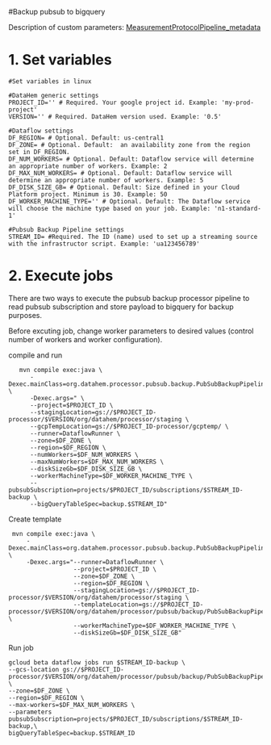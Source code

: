 #Backup pubsub to bigquery

Description of custom parameters: [MeasurementProtocolPipeline_metadata](./MeasurementProtocolPipeline_metadata)


# 1. Set variables

```shell
#Set variables in linux

#DataHem generic settings
PROJECT_ID='' # Required. Your google project id. Example: 'my-prod-project'
VERSION='' # Required. DataHem version used. Example: '0.5'

#Dataflow settings
DF_REGION= # Optional. Default: us-central1
DF_ZONE= # Optional. Default:  an availability zone from the region set in DF_REGION.
DF_NUM_WORKERS= # Optional. Default: Dataflow service will determine an appropriate number of workers. Example: 2
DF_MAX_NUM_WORKERS= # Optional. Default: Dataflow service will determine an appropriate number of workers. Example: 5
DF_DISK_SIZE_GB= # Optional. Default: Size defined in your Cloud Platform project. Minimum is 30. Example: 50
DF_WORKER_MACHINE_TYPE='' # Optional. Default: The Dataflow service will choose the machine type based on your job. Example: 'n1-standard-1'

#Pubsub Backup Pipeline settings
STREAM_ID= #Required. The ID (name) used to set up a streaming source with the infrastructor script. Example: 'ua123456789'

```

# 2. Execute jobs

There are two ways to execute the pubsub backup processor pipeline to read pubsub subscription and store payload to bigquery for backup purposes. 

Before excuting job, change worker parameters to desired values (control number of workers and worker configuration).

compile and run

```shell
   mvn compile exec:java \
      -Dexec.mainClass=org.datahem.processor.pubsub.backup.PubSubBackupPipeline \
      -Dexec.args=" \
      --project=$PROJECT_ID \
      --stagingLocation=gs://$PROJECT_ID-processor/$VERSION/org/datahem/processor/staging \
      --gcpTempLocation=gs://$PROJECT_ID-processor/gcptemp/ \
      --runner=DataflowRunner \
      --zone=$DF_ZONE \
      --region=$DF_REGION \
      --numWorkers=$DF_NUM_WORKERS \
      --maxNumWorkers=$DF_MAX_NUM_WORKERS \
      --diskSizeGb=$DF_DISK_SIZE_GB \
      --workerMachineType=$DF_WORKER_MACHINE_TYPE \
      --pubsubSubscription=projects/$PROJECT_ID/subscriptions/$STREAM_ID-backup \
      --bigQueryTableSpec=backup.$STREAM_ID"
```

Create template

```shell
 mvn compile exec:java \
     -Dexec.mainClass=org.datahem.processor.pubsub.backup.PubSubBackupPipeline \
     -Dexec.args="--runner=DataflowRunner \
                  --project=$PROJECT_ID \
                  --zone=$DF_ZONE \
                  --region=$DF_REGION \
                  --stagingLocation=gs://$PROJECT_ID-processor/$VERSION/org/datahem/processor/staging \
                  --templateLocation=gs://$PROJECT_ID-processor/$VERSION/org/datahem/processor/pubsub/backup/PubSubBackupPipeline \
                  --workerMachineType=$DF_WORKER_MACHINE_TYPE \
                  --diskSizeGb=$DF_DISK_SIZE_GB"
```

Run job

```shell
gcloud beta dataflow jobs run $STREAM_ID-backup \
--gcs-location gs://$PROJECT_ID-processor/$VERSION/org/datahem/processor/pubsub/backup/PubSubBackupPipeline \
--zone=$DF_ZONE \
--region=$DF_REGION \
--max-workers=$DF_MAX_NUM_WORKERS \
--parameters pubsubSubscription=projects/$PROJECT_ID/subscriptions/$STREAM_ID-backup,\
bigQueryTableSpec=backup.$STREAM_ID
```